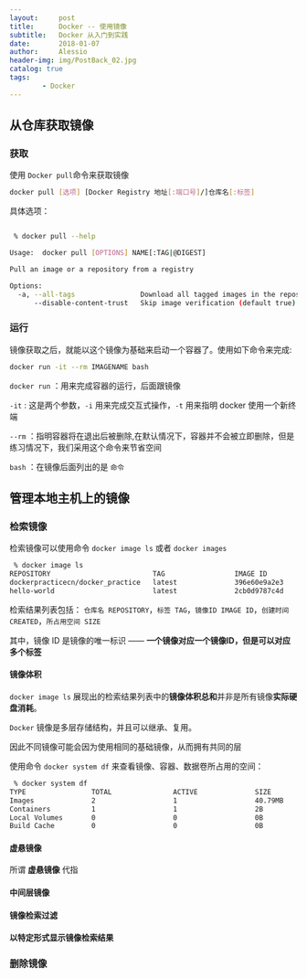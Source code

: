 ```yaml
---
layout:     post
title:      Docker -- 使用镜像
subtitle:   Docker 从入门到实践 
date:       2018-01-07
author:     Alessio
header-img: img/PostBack_02.jpg
catalog: true
tags:
        - Docker
---
```

## 从仓库获取镜像
### 获取

使用 `Docker pull`命令来获取镜像
```bash
docker pull [选项] [Docker Registry 地址[:端口号]/]仓库名[:标签]
```
具体选项：
```bash

 % docker pull --help

Usage:	docker pull [OPTIONS] NAME[:TAG|@DIGEST]

Pull an image or a repository from a registry

Options:
  -a, --all-tags                Download all tagged images in the repository
      --disable-content-trust   Skip image verification (default true)
```
### 运行
镜像获取之后，就能以这个镜像为基础来启动一个容器了。使用如下命令来完成:

```bash
docker run -it --rm IMAGENAME bash
```
`docker run` ：用来完成容器的运行，后面跟镜像

`-it` : 这是两个参数，`-i` 用来完成交互式操作，`-t` 用来指明 docker 使用一个新终端

`--rm` ：指明容器将在退出后被删除,在默认情况下，容器并不会被立即删除，但是练习情况下，我们采用这个命令来节省空间

`bash` ：在镜像后面列出的是 `命令` 
## 管理本地主机上的镜像
### 检索镜像
检索镜像可以使用命令 `docker image ls` 或者 `docker images`

```bash
 % docker image ls
REPOSITORY                         TAG                 IMAGE ID            CREATED             SIZE
dockerpracticecn/docker_practice   latest              396e60e9a2e3        11 days ago         40.8MB
hello-world                        latest              2cb0d9787c4d        8 weeks ago         1.85kB
```
检索结果列表包括： `仓库名 REPOSITORY`，`标签 TAG`，`镜像ID IMAGE ID`，`创建时间 CREATED`，`所占用空间 SIZE`

其中，镜像 ID 是镜像的唯一标识 —— **一个镜像对应一个镜像ID，但是可以对应多个标签**
#### 镜像体积

`docker image ls` 展现出的检索结果列表中的**镜像体积总和**并非是所有镜像**实际硬盘消耗**。

`Docker` 镜像是多层存储结构，并且可以继承、复用。

因此不同镜像可能会因为使用相同的基础镜像，从而拥有共同的层

使用命令 `docker system df` 来查看镜像、容器、数据卷所占用的空间：

```bash
 % docker system df
TYPE                TOTAL               ACTIVE              SIZE                RECLAIMABLE
Images              2                   1                   40.79MB             1.848kB (0%)
Containers          1                   1                   2B                  0B (0%)
Local Volumes       0                   0                   0B                  0B
Build Cache         0                   0                   0B                  0B

```
#### 虚悬镜像
所谓 **虚悬镜像** 代指
#### 中间层镜像
#### 镜像检索过滤
#### 以特定形式显示镜像检索结果

### 删除镜像